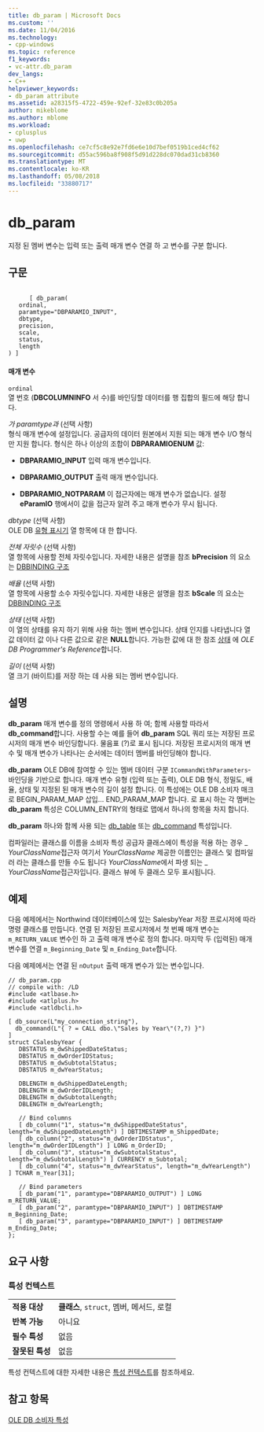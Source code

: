```yaml
---
title: db_param | Microsoft Docs
ms.custom: ''
ms.date: 11/04/2016
ms.technology:
- cpp-windows
ms.topic: reference
f1_keywords:
- vc-attr.db_param
dev_langs:
- C++
helpviewer_keywords:
- db_param attribute
ms.assetid: a28315f5-4722-459e-92ef-32e83c0b205a
author: mikeblome
ms.author: mblome
ms.workload:
- cplusplus
- uwp
ms.openlocfilehash: ce7cf5c8e92e7fd6e6e10d7bef0519b1ced4cf62
ms.sourcegitcommit: d55ac596ba8f908f5d91d228dc070dad31cb8360
ms.translationtype: MT
ms.contentlocale: ko-KR
ms.lasthandoff: 05/08/2018
ms.locfileid: "33880717"
---
```

# <a name="dbparam"></a>db_param
지정 된 멤버 변수는 입력 또는 출력 매개 변수 연결 하 고 변수를 구분 합니다.  
  
## <a name="syntax"></a>구문  
  
```  
  
      [ db_param(   
   ordinal,   
   paramtype="DBPARAMIO_INPUT",   
   dbtype,   
   precision,   
   scale,   
   status,   
   length  
) ]  
```  
  
#### <a name="parameters"></a>매개 변수  
 `ordinal`  
 열 번호 (**DBCOLUMNINFO** 서 수)를 바인딩할 데이터를 행 집합의 필드에 해당 합니다.  
  
 *가 paramtype과* (선택 사항)  
 형식 매개 변수에 설정입니다. 공급자의 데이터 원본에서 지원 되는 매개 변수 I/O 형식만 지원 합니다. 형식은 하나 이상의 조합이 **DBPARAMIOENUM** 값:  
  
-   **DBPARAMIO_INPUT** 입력 매개 변수입니다.  
  
-   **DBPARAMIO_OUTPUT** 출력 매개 변수입니다.  
  
-   **DBPARAMIO_NOTPARAM** 이 접근자에는 매개 변수가 없습니다. 설정 **eParamIO** 행에서이 값을 접근자 알려 주고 매개 변수가 무시 됩니다.  
  
 *dbtype* (선택 사항)  
 OLE DB [유형 표시기](https://msdn.microsoft.com/en-us/library/ms711251.aspx) 열 항목에 대 한 합니다.  
  
 *전체 자릿수* (선택 사항)  
 열 항목에 사용할 전체 자릿수입니다. 자세한 내용은 설명을 참조 **bPrecision** 의 요소는 [DBBINDING 구조](https://msdn.microsoft.com/en-us/library/ms716845.aspx)  
  
 *배율* (선택 사항)  
 열 항목에 사용할 소수 자릿수입니다. 자세한 내용은 설명을 참조 **bScale** 의 요소는 [DBBINDING 구조](https://msdn.microsoft.com/en-us/library/ms716845.aspx)  
  
 *상태* (선택 사항)  
 이 열의 상태를 유지 하기 위해 사용 하는 멤버 변수입니다. 상태 인지를 나타냅니다 열 값 데이터 값 이나 다른 값으로 같은 **NULL**합니다. 가능한 값에 대 한 참조 [상태](https://msdn.microsoft.com/en-us/library/ms722617.aspx) 에 *OLE DB Programmer's Reference*합니다.  
  
 *길이* (선택 사항)  
 열 크기 (바이트)를 저장 하는 데 사용 되는 멤버 변수입니다.  
  
## <a name="remarks"></a>설명  
 **db_param** 매개 변수를 정의 명령에서 사용 하 여; 함께 사용할 따라서 **db_command**합니다. 사용할 수는 예를 들어 **db_param** SQL 쿼리 또는 저장된 프로시저의 매개 변수 바인딩합니다. 물음표 (?)로 표시 됩니다. 저장된 프로시저의 매개 변수 및 매개 변수가 나타나는 순서에는 데이터 멤버를 바인딩해야 합니다.  
  
 **db_param** OLE DB에 참여할 수 있는 멤버 데이터 구분 `ICommandWithParameters`-바인딩을 기반으로 합니다. 매개 변수 유형 (입력 또는 출력), OLE DB 형식, 정밀도, 배율, 상태 및 지정된 된 매개 변수의 길이 설정 합니다. 이 특성에는 OLE DB 소비자 매크로 BEGIN_PARAM_MAP 삽입... END_PARAM_MAP 합니다. 로 표시 하는 각 멤버는 **db_param** 특성은 COLUMN_ENTRY의 형태로 맵에서 하나의 항목을 차지 합니다.  
  
 **db_param** 하나와 함께 사용 되는 [db_table](../windows/db-table.md) 또는 [db_command](../windows/db-command.md) 특성입니다.  
  
 컴파일러는 클래스를 이름을 소비자 특성 공급자 클래스에이 특성을 적용 하는 경우 \_ *YourClassName*접근자 여기서 *YourClassName* 제공한 이름인는 클래스 및 컴파일러 라는 클래스를 만들 수도 됩니다 *YourClassName*에서 파생 되는 \_ *YourClassName*접근자입니다.  클래스 뷰에 두 클래스 모두 표시됩니다.  
  
## <a name="example"></a>예제  
 다음 예제에서는 Northwind 데이터베이스에 있는 SalesbyYear 저장 프로시저에 따라 명령 클래스를 만듭니다. 연결 된 저장된 프로시저에서 첫 번째 매개 변수는 `m_RETURN_VALUE` 변수인 하 고 출력 매개 변수로 정의 합니다. 마지막 두 (입력된) 매개 변수를 연결 `m_Beginning_Date` 및 `m_Ending_Date`합니다.  
  
 다음 예제에서는 연결 된 `nOutput` 출력 매개 변수가 있는 변수입니다.  
  
```  
// db_param.cpp  
// compile with: /LD  
#include <atlbase.h>  
#include <atlplus.h>  
#include <atldbcli.h>  
  
[ db_source(L"my_connection_string"),   
  db_command(L"{ ? = CALL dbo.\"Sales by Year\"(?,?) }")   
]  
struct CSalesbyYear {  
   DBSTATUS m_dwShippedDateStatus;  
   DBSTATUS m_dwOrderIDStatus;  
   DBSTATUS m_dwSubtotalStatus;  
   DBSTATUS m_dwYearStatus;  
  
   DBLENGTH m_dwShippedDateLength;  
   DBLENGTH m_dwOrderIDLength;  
   DBLENGTH m_dwSubtotalLength;  
   DBLENGTH m_dwYearLength;  
  
   // Bind columns  
   [ db_column("1", status="m_dwShippedDateStatus", length="m_dwShippedDateLength") ] DBTIMESTAMP m_ShippedDate;  
   [ db_column("2", status="m_dwOrderIDStatus", length="m_dwOrderIDLength") ] LONG m_OrderID;  
   [ db_column("3", status="m_dwSubtotalStatus", length="m_dwSubtotalLength") ] CURRENCY m_Subtotal;  
   [ db_column("4", status="m_dwYearStatus", length="m_dwYearLength") ] TCHAR m_Year[31];  
  
   // Bind parameters  
   [ db_param("1", paramtype="DBPARAMIO_OUTPUT") ] LONG m_RETURN_VALUE;  
   [ db_param("2", paramtype="DBPARAMIO_INPUT") ] DBTIMESTAMP m_Beginning_Date;  
   [ db_param("3", paramtype="DBPARAMIO_INPUT") ] DBTIMESTAMP m_Ending_Date;  
};  
```  
  
## <a name="requirements"></a>요구 사항  
  
### <a name="attribute-context"></a>특성 컨텍스트  
  
|||  
|-|-|  
|**적용 대상**|**클래스**, `struct`, 멤버, 메서드, 로컬|  
|**반복 가능**|아니요|  
|**필수 특성**|없음|  
|**잘못된 특성**|없음|  
  
 특성 컨텍스트에 대한 자세한 내용은 [특성 컨텍스트](../windows/attribute-contexts.md)를 참조하세요.  
  
## <a name="see-also"></a>참고 항목  
 [OLE DB 소비자 특성](../windows/ole-db-consumer-attributes.md)   

